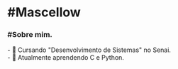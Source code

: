 <h1>#Mascellow</h1>

<h3>#Sobre mim.</h3>
- 🔭 Cursando "Desenvolvimento de Sistemas" no Senai.<br>
- 🌱 Atualmente aprendendo C e Python.
